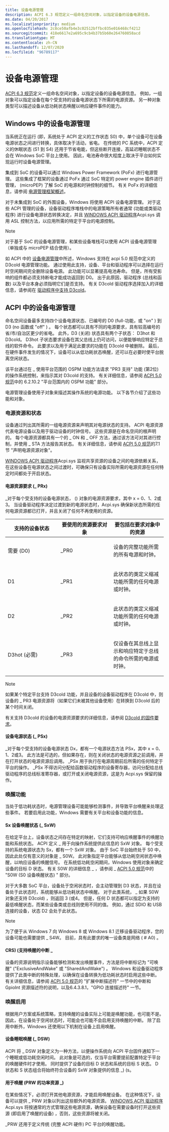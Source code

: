 ```yaml
---
title: 设备电源管理
description: ACPI 6.3 规范定义一组命名空间对象，以指定设备的设备电源信息。
ms.date: 04/20/2017
ms.localizationpriority: medium
ms.openlocfilehash: 2c8ce50afb4e3c02512bffbc035e016468cf4212
ms.sourcegitcommit: 418e6617e2a695c9cb4b37b5b60e264760858acd
ms.translationtype: MT
ms.contentlocale: zh-CN
ms.lasthandoff: 12/07/2020
ms.locfileid: "96789117"
---
```

# <a name="device-power-management"></a>设备电源管理

[ACPI 6.3 规范](https://uefi.org/specifications)定义一组命名空间对象，以指定设备的设备电源信息。 例如，一组对象可以指定设备在每个受支持的设备电源状态下所需的电源资源。 另一种对象类型可以描述设备从低功耗状态唤醒以响应硬件事件的能力。

## <a name="device-power-management-in-windows"></a>Windows 中的设备电源管理

当系统正在运行 (即，系统处于 ACPI 定义的工作状态 S0) 中，单个设备可在设备电源状态之间进行转换，具体取决于活动，省电。 在传统的 PC 系统中，ACPI 定义的休眠状态 (S1 到 S4) 还用于节省电能，但这些断开连接，高延迟睡眠状态不会在 Windows SoC 平台上使用。 因此，电池寿命很大程度上取决于平台如何实现运行时设备电源管理。

集成到 SoC 的设备可以通过 Windows Power Framework (PoFx) 进行电源管理。 这些集成了框架的设备通过 PoFx 通过 SoC 特定的 power engine 插件进行管理， (microPEP) 了解 SoC 的电源和时钟控制的细节。 有关 PoFx 的详细信息，请参阅 [电源管理框架概述](../kernel/overview-of-the-power-management-framework.md)。

对于未集成到 SoC 的外围设备，Windows 将使用 ACPI 设备电源管理。 对于这些 ACPI 管理的设备，设备驱动程序堆栈中的电源策略所有者通常 (功能或类驱动程序) 进行设备电源状态转换决定，并且 [WINDOWS ACPI 驱动程序](../kernel/acpi-driver.md)Acpi.sys 调用 ASL 控制方法，以应用所需的特定于平台的电源控制。

> [!NOTE]
> 对于基于 SoC 的设备电源管理，和某些设备堆栈可以使用 ACPI 设备电源管理（单独或与 microPEP 结合使用）。

如 ACPI 中的 [设备电源管理](#device-power-management-in-acpi)中所述，Windows 支持在 acpi 5.0 规范中定义的 D3cold 电源管理功能。 通过使用此支持，设备、平台和驱动程序可以选择在运行时空闲期间完全删除设备电源。 此功能可以显著提高电池寿命。 但是，所有受影响的组件都必须支持断电才能成功返回到 D0。 出于此原因，驱动程序 (总线和函数) 以及平台本身必须指明它们是否支持。 有关 D3cold 驱动程序选择加入的详细信息，请参阅在 [驱动程序中支持 D3cold](../kernel/supporting-d3cold-in-a-driver.md)。

## <a name="device-power-management-in-acpi"></a>ACPI 中的设备电源管理

命名空间设备最多支持四个设备电源状态、已编号的 D0 (full-功能，或 "on" ) 到 D3 (no 函数或 "off" ) 。 每个状态都可以具有不同的电源要求，具有较高编号的省/市/自治区更少的省电。 此外，D3 (关闭) 状态具有两个子状态： D3hot 和 D3cold。 D3hot 子状态要求设备在其父总线上仍可访问，以便能够响应特定于总线的软件命令。 此要求以及用于满足此要求的功能在 D3cold 中被删除。 最后，在硬件事件发生的情况下，设备可以从低功耗状态唤醒，还可以在必要时使平台脱离空闲状态。

该平台通过在 \_ 使用平台范围的 OSPM 功能方法请求 "PR3 支持" 功能 (第2位) 的操作系统控制，来指示其对 D3cold 的支持。 有关详细信息，请参阅 [ACPI 5.0 规范](https://uefi.org/specifications)中的 6.2.10.2 "平台范围内的 OSPM 功能" 部分。

电源管理设备使用子对象来描述其操作系统的电源功能。 以下各节介绍了这些功能和对象。

### <a name="power-resources-and-states"></a>电源资源和状态

设备通过列出其所需的一组电源资源来声明其对电源状态的支持。 ACPI 电源资源代表电源设备以及用于驱动设备的时钟信号。 这些资源是在命名空间的根声明的。 每个电源资源都具有一个的 \_ ON 和 \_ OFF 方法，通过该方法可对其进行控制，并使用 \_ STA 方法报告其状态。 有关详细信息，请参阅 [ACPI 5.0 规范](https://uefi.org/specifications)的7.1 节 "声明电源资源对象"。

[WINDOWS ACPI 驱动程序](../kernel/acpi-driver.md)Acpi.sys 监视共享资源的设备之间的电源依赖关系，在这些设备在电源状态之间过渡时，可确保只有设备实际所需的电源资源在任何特定时间都处于开启状态。

#### <a name="power-resource-requirements-_prx"></a>电源资源要求 (\_ PRx) 

\_对于每个受支持的设备电源状态， () 对象的电源资源要求，其中 x = 0、1、2或3。 当设备驱动程序决定过渡到新的电源状态时，Acpi.sys 确保新状态所需的任何电源资源都已打开，并且关闭了任何不再使用的资源。

<table>
<colgroup>
<col width="33%" />
<col width="33%" />
<col width="33%" />
</colgroup>
<thead>
<tr class="header">
<th>支持的设备状态</th>
<th>要使用的资源要求对象</th>
<th>要包括在要求对象中的资源</th>
</tr>
</thead>
<tbody>
<tr class="odd">
<td>需要 (D0) </td>
<td>_PR0</td>
<td><p>设备的完整功能所需的所有电源和时钟。</p></td>
</tr>
<tr class="even">
<td>D1</td>
<td>_PR1</td>
<td><p>此状态的类定义缩减功能所需的任何电源或时钟。</p></td>
</tr>
<tr class="odd">
<td>D2</td>
<td>_PR2</td>
<td><p>此状态的类定义缩减功能所需的任何电源或时钟。</p></td>
</tr>
<tr class="even">
<td>D3hot (必需) </td>
<td>_PR3</td>
<td><p>仅设备在其总线上显示和响应特定于总线的命令所需的电源或时钟。</p></td>
</tr>
</tbody>
</table>

 > [!NOTE]
 > 如果某个特定平台支持 D3cold 功能，并且设备的设备驱动程序在 D3cold 中，则设备的 \_ PR3 电源资源将（如果它们未被其他设备使用）在转换到 D3cold 后的某个时间关闭。

有关支持 D3cold 的设备的电源资源要求的详细信息，请参阅 [D3cold 的固件要求](firmware-requirements-for-d3cold.md)。

#### <a name="device-power-state-_psx"></a>设备电源状态 (\_ PSx) 

\_对于每个受支持的设备电源状态 Dx，都有一个电源状态方法 PSx，其中 x = 0、1、2或3。 此方法是可选的，但如果存在，则在关闭状态的电源资源之前调用，并在打开状态的电源资源后调用。 \_PSx 用于执行在电源周期前后所需的任何特定于平台的操作。 \_PSx 不得访问分配给函数驱动程序的设备寄存器，访问分配给总线驱动程序的总线标准寄存器，或打开或关闭电源资源，这是为 Acpi.sys 保留的操作。

### <a name="wake-capabilities"></a>唤醒功能

当处于低功耗状态时，电源管理设备可能能够检测事件，并导致平台唤醒来处理这些事件。 若要启用此功能，Windows 需要有关平台和设备功能的信息。

#### <a name="sx-device-wake-state-_sxw"></a>Sx 设备唤醒状态 (\_ SxW) 

在给定平台上，设备状态之间存在特定的映射，它们支持可响应唤醒事件的唤醒功能和系统状态。 ACPI 定义 \_ 用于向操作系统提供此信息的 SxW 对象。 每个受支持的系统电源状态为 Sx，都有一个 SxW 对象。 由于 SoC 平台始终处于 S0 中，因此此处仅有意义的对象是 \_ S0W。 此对象指定平台能够从低功耗空闲状态中唤醒，以响应设备的唤醒信号。 在系统低功耗空闲期间，Windows 使用对象来确定设备的目标 D 状态。 有关 S0W 的详细信息 \_ ，请参阅 \_ [ACPI 5.0 规范](https://uefi.org/specifications)中的 "S0W (S0 设备唤醒状态) " 部分。

对于大多数 SoC 平台，设备处于空闲状态时，会主动管理到 D3 状态，并且在设备处于此状态时，系统能够从低功耗状态中唤醒。 对于此类系统， \_ 如果 S0W 对象还支持 D3cold) ，则返回 3 (或4。 但是，任何 D 状态都可以指定为支持的最低唤醒状态，而某些设备类或总线则使用不同的值。 例如，通过 SDIO 和 USB 连接的设备，状态 D2 会处于此状态。

> [!NOTE]
> 为了便于从 Windows 7 向 Windows 8 或 Windows 8.1 迁移设备驱动程序，您的设备可能也需要提供 \_ S4W。 目前，具有此要求的唯一设备类是网络 ( # A0) 。

#### <a name="wake-capable-interrupts-_crs"></a>CRS)  (支持唤醒的中断 \_

设备的资源说明指示设备能够检测和发出唤醒事件，方法是将中断标记为 "可唤醒" ("ExclusiveAndWake" 或 "SharedAndWake") 。 Windows 和设备驱动程序提供了此类中断的特殊处理，以确保在设备转换为低功耗状态时启用这些中断。 有关详细信息，请参阅 [ACPI 5.0 规范](https://uefi.org/specifications)的 "扩展中断描述符" 一节中的中断和 GpioInt 资源描述符的说明，以及6.4.3.8.1，"GPIO 连接描述符" 一节。

### <a name="wake-enablement"></a>唤醒启用

根据用户方案或系统策略，支持唤醒的设备实际上可能是唤醒功能，也可能不是。 因此，在设备处于空闲状态时，可能会也可能不会启用支持唤醒的中断。 除了启用中断外，Windows 还使用以下机制在设备上启用唤醒。

#### <a name="device-sleep-wake-_dsw"></a>设备睡眠唤醒 (\_ DSW) 

ACPI 将 \_ DSW 对象定义为一种方法，以便操作系统向 ACPI 平台固件通知下一个睡眠或低功耗空闲时间。 此对象是可选的，仅当平台需要提前配置特定于平台的唤醒硬件时才使用。 同时提供了设备的目标 D 状态和系统的目标 S 状态。 D 状态和 S 状态组合将始终符合设备的 SxW 对象提供的信息 \_)  (s。

#### <a name="power-resources-for-wake-_prw"></a>用于唤醒 (PRW 的功率资源 \_) 

在某些情况下，必须打开其他电源资源，才能启用唤醒设备。 在这种情况下，设备可以提供 \_ PRW 对象以列出这些额外的电源资源。 [WINDOWS ACPI 驱动程序](../kernel/acpi-driver.md)Acpi.sys 将按通常的方式管理这些电源资源，确保设备在需要设备时打开这些资源 (即启用了唤醒的设备) ，否则，这些资源将被关闭。

\_PRW 还用于定义传统 (完整 ACPI 硬件) PC 平台的唤醒功能。
